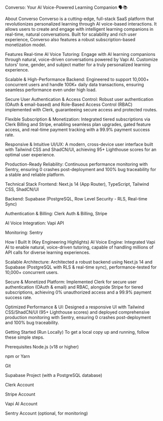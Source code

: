 
Converso: Your AI Voice-Powered Learning Companion 🗣️📚

About Converso
Converso is a cutting-edge, full-stack SaaS platform that revolutionizes personalized learning through AI voice-based interactions. It allows users to create and engage with intelligent learning companions in real-time, natural conversations. Built for scalability and rich user experience, Converso also features a robust subscription-based monetization model.

Features
Real-time AI Voice Tutoring: Engage with AI learning companions through natural, voice-driven conversations powered by Vapi AI. Customize tutors' tone, gender, and subject matter for a truly personalized learning experience.

Scalable & High-Performance Backend: Engineered to support 10,000+ concurrent users and handle 100K+ daily data transactions, ensuring seamless performance even under high load.

Secure User Authentication & Access Control: Robust user authentication (OAuth & email-based) and Role-Based Access Control (RBAC) implemented with Clerk, guaranteeing secure access and protected routes.

Flexible Subscription & Monetization: Integrated tiered subscriptions via Clerk Billing and Stripe, enabling seamless plan upgrades, gated feature access, and real-time payment tracking with a 99.9% payment success rate.

Responsive & Intuitive UI/UX: A modern, cross-device user interface built with Tailwind CSS and ShadCN/UI, achieving 95+ Lighthouse scores for an optimal user experience.

Production-Ready Reliability: Continuous performance monitoring with Sentry, ensuring 0 crashes post-deployment and 100% bug traceability for a stable and reliable platform.

Technical Stack
Frontend: Next.js 14 (App Router), TypeScript, Tailwind CSS, ShadCN/UI

Backend: Supabase (PostgreSQL, Row Level Security - RLS, Real-time Sync)

Authentication & Billing: Clerk Auth & Billing, Stripe

AI Voice Integration: Vapi API

Monitoring: Sentry

How I Built It (Key Engineering Highlights)
AI Voice Engine: Integrated Vapi AI to enable natural, voice-driven tutoring, capable of handling millions of API calls for diverse learning experiences.

Scalable Architecture: Architected a robust backend using Next.js 14 and Supabase (PostgreSQL with RLS & real-time sync), performance-tested for 10,000+ concurrent users.

Secure & Monetized Platform: Implemented Clerk for secure user authentication (OAuth & email) and RBAC, alongside Stripe for tiered subscriptions, achieving 0% unauthorized access and a 99.9% payment success rate.

Optimized Performance & UI: Designed a responsive UI with Tailwind CSS/ShadCN/UI (95+ Lighthouse scores) and deployed comprehensive production monitoring with Sentry, ensuring 0 crashes post-deployment and 100% bug traceability.

Getting Started (Run Locally)
To get a local copy up and running, follow these simple steps.

Prerequisites
Node.js (v18 or higher)

npm or Yarn

Git

Supabase Project (with a PostgreSQL database)

Clerk Account

Stripe Account

Vapi AI Account

Sentry Account (optional, for monitoring)

